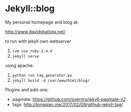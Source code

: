 # Jekyll::blog

My personal homepage and blog at:

http://www.davidsbatista.net/

to run with jekyll own webserver
  1. `rvm use ruby-2.4.4`
  2. `jekyll serve`

using apache:
  1. `python run tag_generator.py`
  2. `jekyll build -d /var/www/html/blog/`


Plugins and add-ons:

- paginate: https://github.com/sverrirs/jekyll-paginate-v2
- tags: http://longqian.me/2017/02/09/github-jekyll-tag/
